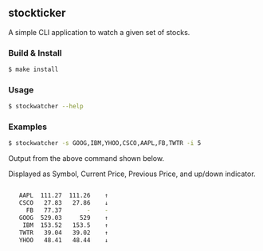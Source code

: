 ## stockticker

A simple CLI application to watch a given set of stocks.

### Build & Install

```sh
$ make install
```

### Usage

```sh
$ stockwatcher --help
```

### Examples

```sh
$ stockwatcher -s GOOG,IBM,YHOO,CSCO,AAPL,FB,TWTR -i 5
```

Output from the above command shown below.

Displayed as Symbol, Current Price, Previous Price, and up/down indicator.

```sh

   AAPL  111.27  111.26    ↑
   CSCO   27.83   27.86    ↓
     FB   77.37       -    -
   GOOG  529.03     529    ↑
    IBM  153.52   153.5    ↑
   TWTR   39.04   39.02    ↑
   YHOO   48.41   48.44    ↓

```

